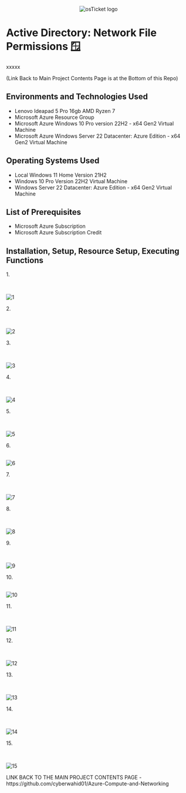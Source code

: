 <p align="center">
<img src="https://i.imgur.com/9JmwJSF.png" alt="osTicket logo"/>
</p>

<h1>Active Directory: Network File Permissions 🪟</h1>
xxxxx

(Link Back to Main Project Contents Page is at the Bottom of this Repo)
<h2>Environments and Technologies Used</h2>

- Lenovo Ideapad 5 Pro 16gb AMD Ryzen 7
- Microsoft Azure Resource Group
- Microsoft Azure Windows 10 Pro version 22H2 - x64 Gen2 Virtual Machine
- Microsoft Azure Windows Server 22 Datacenter: Azure Edition - x64 Gen2 Virtual Machine

<h2>Operating Systems Used </h2>

- Local Windows 11 Home Version 21H2</b>
- Windows 10 Pro Version 22H2 Virtual Machine
- Windows Server 22 Datacenter: Azure Edition - x64 Gen2 Virtual Machine
  
<h2>List of Prerequisites</h2>

- Microsoft Azure Subscription
- Microsoft Azure Subscription Credit 

<h2>Installation, Setup, Resource Setup, Executing Functions</h2>
1. 
</p>
<br />

<p>
<img src="" alt="1"/>
</p>
<p>
2. 
</p>
<br />

<p>
<img src="" alt="2"/>
</p>
<p>
3. 
</p>
<br />

<p>
<img src="" alt="3"/>
</p>
<p>
4. 
</p>
<br />

<p>
<img src="" alt="4"/>
</p>
<p>
5. 
</p>
<br />

<p>
<img src="" alt="5"/>
</p>
<p>
6. 
</p>
<br />

<img src="" alt="6"/>
</p>
<p>
7. 
</p>
<br />

<p>
<img src="" alt="7"/>
</p>
<p>
8. 
</p>
<br />

<p>
<img src="" alt="8"/>
</p>
<p>
9. 
</p>
<br />

<p>
<img src="" alt="9"/>
</p>
<p>
10. 
</p>
<br />

<img src="" alt="10"/>
</p>
<p>
11. 
</p>
<br />

<p>
<img src="" alt="11"/>
</p>
<p>
12. 
</p>
<br />

<p>
<img src="" alt="12"/>
</p>
<p>
13. 
</p>
<br />

<p>
<img src="" alt="13"/>
</p>
<p>
14. 
</p>
<br />

<p>
<img src="" alt="14"/>
</p>
<p>
15. 
</p>
<br />

<p>
<img src="" alt="15"/>
</p>
<p>
LINK BACK TO THE MAIN PROJECT CONTENTS PAGE - https://github.com/cyberwahid01/Azure-Compute-and-Networking

